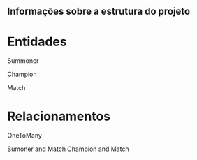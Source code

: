 ## Informações sobre a estrutura do projeto

# Entidades

Summoner

Champion

Match

# Relacionamentos

OneToMany

Sumoner and Match
Champion and Match
